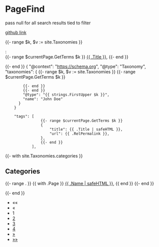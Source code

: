 # PageFind

pass null for all search results tied to filter

[github link](https://jhope-q30.github.io/hugo-content-filters/)


{{- range $k, $v := site.Taxonomies }}
        <p>
            <span></span>:
            <br>
            {{- range $currentPage.GetTerms $k }}
            <a href="{{ .RelPermalink }}" data-pagefind-filter="{{ $k }}" data-pagefind-meta="options:{title:example, url:/google.ca}">{{ .Title }}</a>,
            {{- end }}
        </p>
        {{- end }}
        {
          "@context": "https://schema.org",
          "@type": "Taxonomy",
          "taxonomies": {
            {{- range $k, $v := site.Taxonomies }}
            {{- range $currentPage.GetTerms $k }}
            
            {{- end }}
            {{- end }}
            "@type": "{{ strings.FirstUpper $k }}",
            "name": "John Doe"
          }
        }

        "tags": [
                    {{- range $currentPage.GetTerms $k }}
                    {
                        "title": {{ .Title | safeHTML }},
                        "url": {{ .RelPermalink }},
                    },
                    {{- end }}
                ],


{{- with site.Taxonomies.categories }}
<h2>Categories</h2>
<p>
{{- range . }}
{{ with .Page }}
<a href="{{ .RelPermalink }}">{{ .Name | safeHTML }}</a>, 
{{ end }}
{{- end }}
</p>

{{- end }}

<script>
const data = Array.from({ length: 100 }, (_, i) => `Item ${i + 1}`); // Example data
const itemsPerPage = 10;
let currentPage = 1;

function displayPage(pageNumber) {
    currentPage = pageNumber;
    const startIndex = (currentPage - 1) * itemsPerPage;
    const endIndex = Math.min(startIndex + itemsPerPage, data.length);
    const currentItems = data.slice(startIndex, endIndex);

    // Render currentItems to your HTML element (e.g., a list)
    const container = document.getElementById('item-container');
    container.innerHTML = ''; // Clear previous items
    currentItems.forEach(item => {
        const li = document.createElement('li');
        li.textContent = item;
        container.appendChild(li);
    });

    updatePaginationControls();
}

function updatePaginationControls() {
    const totalPages = Math.ceil(data.length / itemsPerPage);
    const paginationControls = document.getElementById('pagination-controls');
    paginationControls.innerHTML = ''; // Clear previous controls

    // Add Previous button
    const prevButton = document.createElement('button');
    prevButton.textContent = 'Previous';
    prevButton.disabled = currentPage === 1;
    prevButton.addEventListener('click', () => displayPage(currentPage - 1));
    paginationControls.appendChild(prevButton);

    // Add page number buttons
    for (let i = 1; i <= totalPages; i++) {
        const pageButton = document.createElement('button');
        pageButton.textContent = i;
        pageButton.classList.toggle('active', i === currentPage);
        pageButton.addEventListener('click', () => displayPage(i));
        paginationControls.appendChild(pageButton);
    }

    // Add Next button
    const nextButton = document.createElement('button');
    nextButton.textContent = 'Next';
    nextButton.disabled = currentPage === totalPages;
    nextButton.addEventListener('click', () => displayPage(currentPage + 1));
    paginationControls.appendChild(nextButton);
}

// Initial display
displayPage(1);
</script>



<script>/*
( async function(){

    const pagefind = await import( "/pagefind/pagefind.js" );
    const results = document.getElementById( "results" );
    const keyword = document.getElementById( "keyword" );
    const submit = document.getElementById( "submit" );
    const form = document.getElementById( "form" );
    const selectCategory = document.getElementById( "category" );

    if( results ) {

        pagefind.init();

        const filters = await pagefind.filters();
        const search = await pagefind.search( null, { filters: { type: "blog" } } );
        const searchResults = await Promise.all( search.results.map( r => r.data() ) );

        submit.addEventListener( 'click', async ( e ) => {

            const searchTerm = ( keyword.value != "" ) ? keyword.value : null;
            const search = await pagefind.search( searchTerm, { filters: { categories: selectCategory.value } } );
            const searchResults = await Promise.all( search.results.map( r => r.data() ) );

            let output = "";
            Array.prototype.forEach.call( searchResults, ( searchResult, i ) => {
                const taxonomy = JSON.parse( searchResult.meta.taxonomy );
                output += `<div>
                    <hr>
                    <h4><a href="${searchResult.url}">${searchResult.meta.title}</a></h4>`;
                output += searchResult.excerpt;
                output += `<p>`;
                output += `<strong>Date: </strong>${searchResult.meta.date}`;
                Array.prototype.forEach.call( taxonomy, ( term, q ) => {
                    output += `<br>`;
                    output += `<strong>${term["@taxonomy"]}</strong>:`;
                    Array.prototype.forEach.call( term.tags, ( tag, p ) => {
                        output += `<a href="${tag.url}">${tag.title}</a>, `;
                    });
                });
                output += `<br></p>&nbsp;`;
                output += `</div>`;
            });
            results.innerHTML = "";
            results.innerHTML = output;

        });

        let output = "";
        Array.prototype.forEach.call( searchResults, ( searchResult, i ) => {
            const taxonomy = JSON.parse( searchResult.meta.taxonomy );
            output += `<div>
                <hr>
                <h4><a href="${searchResult.url}">${searchResult.meta.title}</a></h4>`;
            output += searchResult.meta.description;
            output += `<p>`;
            output += `<strong>Date: </strong>${searchResult.meta.date}`;
            Array.prototype.forEach.call( taxonomy, ( term, q ) => {
                output += `<br>`;
                output += `<strong>${term["@taxonomy"]}</strong>:`;
                Array.prototype.forEach.call( term.tags, ( tag, p ) => {
                    output += `<a href="${tag.url}">${tag.title}</a>, `;
                });
            });
            output += `<br></p>&nbsp;`;
            output += `</div>`;
		});
        results.innerHTML = "";
        results.innerHTML = output;

    }

}() );*/
</script>




<ul class="pagination pagination-default">
      <li class="page-item disabled">
        <a aria-disabled="true" aria-label="First" class="page-link" role="button" tabindex="-1"><span aria-hidden="true">««</span></a>
      </li>
      <li class="page-item disabled">
        <a aria-disabled="true" aria-label="Previous" class="page-link" role="button" tabindex="-1"><span aria-hidden="true">«</span></a>
      </li>
      <li class="page-item active">
        <a aria-current="page" aria-label="Page 1" class="page-link" role="button">1</a>
      </li>
      <li class="page-item">
        <a href="/categories/hugo/page/2/" aria-label="Page 2" class="page-link" role="button">2</a>
      </li>
      <li class="page-item">
        <a href="/categories/hugo/page/3/" aria-label="Page 3" class="page-link" role="button">3</a>
      </li>
      <li class="page-item">
        <a href="/categories/hugo/page/4/" aria-label="Page 4" class="page-link" role="button">4</a>
      </li>
      <li class="page-item">
        <a href="/categories/hugo/page/2/" aria-label="Next" class="page-link" role="button"><span aria-hidden="true">»</span></a>
      </li>
      <li class="page-item">
        <a href="/categories/hugo/page/4/" aria-label="Last" class="page-link" role="button"><span aria-hidden="true">»»</span></a>
      </li>
    </ul>